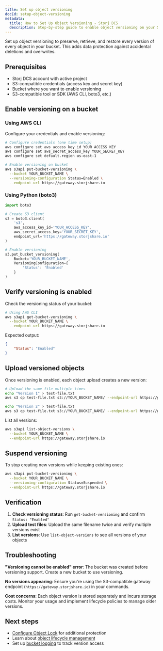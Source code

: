 ```yaml
---
title: Set up object versioning
docId: setup-object-versioning
metadata:
  title: How to Set Up Object Versioning - Storj DCS
  description: Step-by-step guide to enable object versioning on your Storj DCS buckets for data protection and recovery
---
```


Set up object versioning to preserve, retrieve, and restore every version of every object in your bucket. This adds data protection against accidental deletions and overwrites.

## Prerequisites

- Storj DCS account with active project
- S3-compatible credentials (access key and secret key)
- Bucket where you want to enable versioning
- S3-compatible tool or SDK (AWS CLI, boto3, etc.)

## Enable versioning on a bucket

### Using AWS CLI

Configure your credentials and enable versioning:

```bash
# Configure credentials (one time setup)
aws configure set aws_access_key_id YOUR_ACCESS_KEY
aws configure set aws_secret_access_key YOUR_SECRET_KEY
aws configure set default.region us-east-1

# Enable versioning on bucket
aws s3api put-bucket-versioning \
  --bucket YOUR_BUCKET_NAME \
  --versioning-configuration Status=Enabled \
  --endpoint-url https://gateway.storjshare.io
```

### Using Python (boto3)

```python
import boto3

# Create S3 client
s3 = boto3.client(
    's3',
    aws_access_key_id='YOUR_ACCESS_KEY',
    aws_secret_access_key='YOUR_SECRET_KEY',
    endpoint_url='https://gateway.storjshare.io'
)

# Enable versioning
s3.put_bucket_versioning(
    Bucket='YOUR_BUCKET_NAME',
    VersioningConfiguration={
        'Status': 'Enabled'
    }
)
```

## Verify versioning is enabled

Check the versioning status of your bucket:

```bash
# Using AWS CLI
aws s3api get-bucket-versioning \
  --bucket YOUR_BUCKET_NAME \
  --endpoint-url https://gateway.storjshare.io
```

Expected output:
```json
{
    "Status": "Enabled"
}
```

## Upload versioned objects

Once versioning is enabled, each object upload creates a new version:

```bash
# Upload the same file multiple times
echo "Version 1" > test-file.txt
aws s3 cp test-file.txt s3://YOUR_BUCKET_NAME/ --endpoint-url https://gateway.storjshare.io

echo "Version 2" > test-file.txt  
aws s3 cp test-file.txt s3://YOUR_BUCKET_NAME/ --endpoint-url https://gateway.storjshare.io
```

List all versions:
```bash
aws s3api list-object-versions \
  --bucket YOUR_BUCKET_NAME \
  --endpoint-url https://gateway.storjshare.io
```

## Suspend versioning

To stop creating new versions while keeping existing ones:

```bash
aws s3api put-bucket-versioning \
  --bucket YOUR_BUCKET_NAME \
  --versioning-configuration Status=Suspended \
  --endpoint-url https://gateway.storjshare.io
```

## Verification

1. **Check versioning status**: Run `get-bucket-versioning` and confirm `Status: "Enabled"`
2. **Upload test files**: Upload the same filename twice and verify multiple versions exist
3. **List versions**: Use `list-object-versions` to see all versions of your objects

## Troubleshooting

**"Versioning cannot be enabled" error**: The bucket was created before versioning support. Create a new bucket to use versioning.

**No versions appearing**: Ensure you're using the S3-compatible gateway endpoint (`https://gateway.storjshare.io`) in your commands.

**Cost concerns**: Each object version is stored separately and incurs storage costs. Monitor your usage and implement lifecycle policies to manage older versions.

## Next steps

- [Configure Object Lock](docId:gjrGzPNnhpYrAGTTAUaj) for additional protection
- Learn about [object lifecycle management](docId:your-lifecycle-doc)
- Set up [bucket logging](docId:your-logging-doc) to track version access